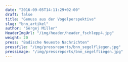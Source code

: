 ```yaml
---
date: "2016-09-05T14:11:29+02:00"
draft: false
title: "Genuss aus der Vogelperspektive"
slug: "bnn_artikel"
author: "Sergej Miller"
HeaderImgUrl: "/img/header/header_fschlepp4.jpg"
weight: 20
press: "Badische Neueste Nachrichten"
pressfile: "/img/pressreports/bnn_segelfliegen.jpg"
pressimage: "/img/pressreports/bnn_segelfliegen.jpg"
---
```

